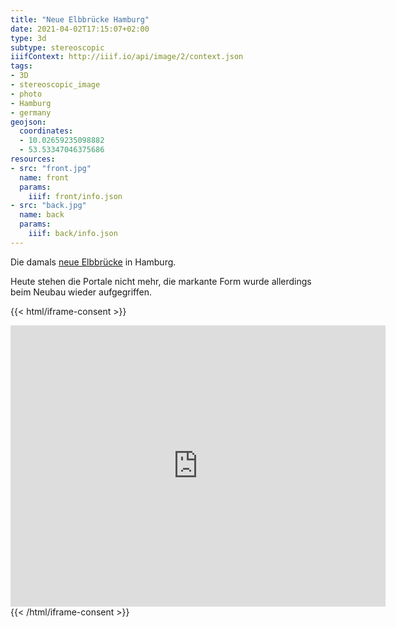 ```yaml
---
title: "Neue Elbbrücke Hamburg"
date: 2021-04-02T17:15:07+02:00
type: 3d
subtype: stereoscopic
iiifContext: http://iiif.io/api/image/2/context.json
tags:
- 3D
- stereoscopic_image
- photo
- Hamburg
- germany
geojson:
  coordinates:
  - 10.02659235098882
  - 53.53347046375686
resources:
- src: "front.jpg"
  name: front
  params:
    iiif: front/info.json
- src: "back.jpg"
  name: back
  params:
    iiif: back/info.json
---
```


Die damals [neue Elbbrücke](https://de.wikipedia.org/wiki/Hamburger_Elbbr%C3%BCcken#Neue_Elbbr%C3%BCcke) in Hamburg.
<!--more-->
Heute stehen die Portale nicht mehr, die markante Form wurde allerdings beim Neubau wieder aufgegriffen.

{{< html/iframe-consent >}}
<iframe src="https://www.google.com/maps/embed?pb=!4v1617531765250!6m8!1m7!1sgCThhog0KiiBY65b6FVphQ!2m2!1d53.53347046375686!2d10.02659235098882!3f163.86279022333377!4f-3.716275008903665!5f0.7820865974627469" width="600" height="450" style="border:0;" allowfullscreen="" loading="lazy"></iframe>
{{< /html/iframe-consent >}}
